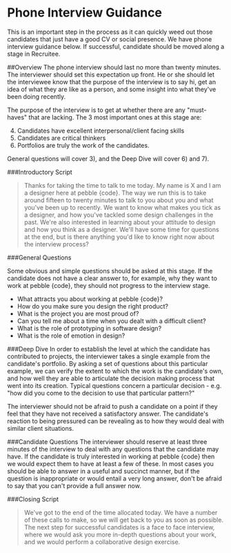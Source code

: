 # Phone Interview Guidance
This is an important step in the process as it can quickly weed out those candidates that just have a good CV or social presence. We have phone interview guidance below. If successful, candidate should be moved along a stage in Recruitee. 

##Overview
The phone interview should last no more than twenty minutes. The interviewer should set this expectation up front. He or she should let the interviewee know that the purpose of the interview is to say hi, get an idea of what they are like as a person, and some insight into what they've been doing recently.

The purpose of the interview is to get at whether there are any "must-haves" that are lacking. The 3 most important ones at this stage are:

4. Candidates have excellent interpersonal/client facing skills
6. Candidates are critical thinkers
7. Portfolios are truly the work of the candidates.

General questions will cover 3), and the Deep Dive will cover 6) and 7).

###Introductory Script
> Thanks for taking the time to talk to me today. My name is X and I am a designer here at pebble {code}. The way we run this is to take around fifteen to twenty minutes to talk to you about you and what you've been up to recently. We want to know what makes you tick as a designer, and how you've tackled some design challenges in the past. We're also interested in learning about your attitude to design and how you think as a designer. We'll have some time for questions at the end, but is there anything you'd like to know right now about the interview process?

###General Questions

Some obvious and simple questions should be asked at this stage. If the candidate does not have a clear answer to, for example, why they want to work at pebble {code}, they should not progress to the interview stage.

* What attracts you about working at pebble {code}?
* How do you make sure you design the right product?
* What is the project you are most proud of?
* Can you tell me about a time when you dealt with a difficult client?
* What is the role of prototyping in software design?
* What is the role of emotion in design?

###Deep Dive
In order to establish the level at which the candidate has contributed to projects, the interviewer takes a single example from the candidate's portfolio. By asking a set of questions about this particular example, we can verify the extent to which the work is the candidate's own, and how well they are able to articulate the decision making process that went into its creation. Typical questions concern a particular decision - e.g. "how did you come to the decision to use that particular pattern?" 

The interviewer should not be afraid to push a candidate on a point if they feel that they have not received a satisfactory answer. The candidate's reaction to being pressured can be revealing as to how they would deal with similar client situations. 

###Candidate Questions
The interviewer should reserve at least three minutes of the interview to deal with any questions that the candidate may have. If the candidate is truly interested in working at pebble {code} then we would expect them to have at least a few of these. In most cases you should be able to answer in a useful and succinct manner, but if the question is inappropriate or would entail a very long answer, don't be afraid to say that you can't provide a full answer now.

###Closing Script
> We've got to the end of the time allocated today. We have a number of these calls to make, so we will get back to you as soon as possible. The next step for successful candidates is a face to face interview, where we would ask you more in-depth questions about your work, and we would perform a collaborative design exercise. 